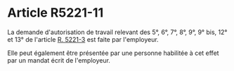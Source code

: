 # Article R5221-11

La demande d'autorisation de travail relevant des 5°, 6°, 7°, 8°, 9°, 9° bis, 12° et 13° de l'article [R. 5221-3][1] est faite par l'employeur. 
  
  
Elle peut également être présentée par une personne habilitée à cet effet par un mandat écrit de l'employeur.

 [1]: /affichCodeArticle.do?cidTexte=LEGITEXT000006072050&idArticle=LEGIARTI000018495568&dateTexte=&categorieLien=cid